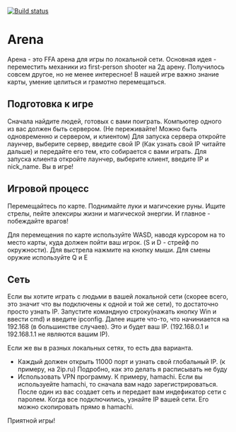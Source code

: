 [![Build status](https://ci.appveyor.com/api/projects/status/bvlalsa83eekawx1/branch/master?svg=true)](https://ci.appveyor.com/project/prifio/arena/branch/master)
# Arena
Арена - это FFA арена для игры по локальной сети. Основная идея - переместить механики из first-person shooter на 2д арену. Получилось совсем другое, но не менее интересное! В нашей игре важно знание карты, умение целиться и грамотно перемещаться.

## Подготовка к игре
Сначала найдите людей, готовых с вами поиграть. Компьютер одного из вас должен быть сервером. (Не переживайте! Можно быть одновременно и сервером, и клиентом) Для запуска сервера откройте лаунчер, выберите сервер, введите свой IP (Как узнать свой IP читайте дальше) и передайте его тем, кто собирается с вами играть. Для запуска клиента откройте лаунчер, выберите клиент, введите IP и nick_name. Вы в игре!

## Игровой процесс
Перемещайтесь по карте. Поднимайте луки и магичсекие руны. Ищите стрелы, пейте элексиры жизни и магической энергии. И главное - побеждайте врагов!

Для перемещения по карте используйте WASD, наводя курсором на то место карты, куда должен пойти ваш игрок. (S и D - стрейф по окружности). Для выстрела нажмите на кнопку мыши. Для смены оружие используйте Q и E

## Сеть
Если вы хотите играть с людьми в вашей локальной сети (скорее всего, это значит что вы подключены к одной и той же сети), то достаточно просто узнать IP. Запустите командную строку(нажать кнопку Win и ввести cmd) и введите ipconfig. Далее ищите что-то, что начиниается на 192.168 (в большинстве случаев). Это и будет ваш IP. (192.168.0.1 и 192.168.1.1 не являются вашим IP).

Если же вы в разных локальных сетях, то есть два варианта.
+ Каждый должен открыть 11000 порт и узнать свой глобальный IP. (к примеру, на 2ip.ru) Подробно, как это делать я расписывать не буду
+ Использовать VPN программу. К примеру, hamachi. Если вы используейте hamachi, то сначала вам надо зарегистрироваться. После один из вас создает сеть и передает вам индефикатор сети с паролем. Когда все подключились, узнайте IP вашей сети. Его можно скопировать прямо в hamachi.

Приятной игры!
